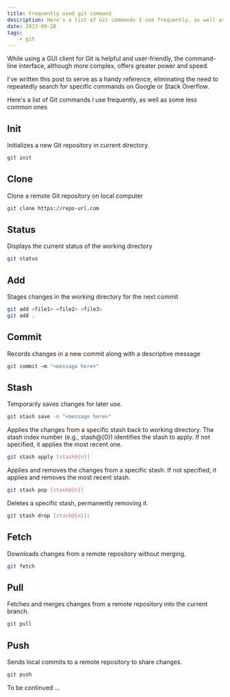 ```yaml
---
title: Frequently used git command
description: Here's a list of Git commands I use frequently, as well as some less common ones
date: 2023-09-28
tags:
	- git
---
```

While using a GUI client for Git is helpful and user-friendly, the command-line interface, although more complex, offers greater power and speed.  

I've written this post to serve as a handy reference, eliminating the need to repeatedly search for specific commands on Google or Stack Overflow.  

Here's a list of Git commands I use frequently, as well as some less common ones

## Init
Initializes a new Git repository in current directory.
```bash
git init 
```

## Clone 
Clone a remote Git repository on local computer
```bash
git clone https://repo-url.com 
```

## Status
Displays the current status of the working directory
```bash
git status
```

## Add 
Stages changes in the working directory for the next commit
```bash
git add <file1> <file2> <file3>
git add .  
```

## Commit 
Records changes in a new commit along with a descriptive message
```bash
git commit –m "<message here>"
```

## Stash
Temporarily saves changes for later use.
```bash
git stash save -m "<message here>"
```
Applies the changes from a specific stash back to working directory. The stash index number (e.g., stash@{0}) identifies the stash to apply. If not specified, it applies the most recent one.
```bash
git stash apply [stash@{n}]
```
Applies and removes the changes from a specific stash. If not specified, it applies and removes the most recent stash.
```bash
git stash pop [stash@{n}]
```
Deletes a specific stash, permanently removing it.
```bash
git stash drop [stash@{n}]: 
```
## Fetch
Downloads changes from a remote repository without merging.
```bash
git fetch
```
## Pull
Fetches and merges changes from a remote repository into the current branch.
```bash
git pull
```
## Push
Sends local commits to a remote repository to share changes.
```bash
git push
```

To be continued ...